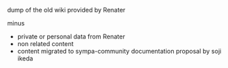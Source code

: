 dump of the old wiki provided by Renater

minus

* private or personal data from Renater
* non related content
* content migrated to sympa-community documentation proposal by soji ikeda

